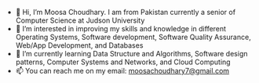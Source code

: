 - 👋 Hi, I’m Moosa Choudhary. I am from Pakistan currently a senior of Computer Science at Judson University
- 👀 I’m interested in improving my skills and knowledge in different Operating Systems, Software development, Software Quality Assurance, Web/App Development, and Databases
- 🌱 I’m currently learning Data Structure and Algorithms, Software design patterns, Computer Systems and Networks, and Cloud Computing
- 📫 You can reach me on my email: moosachoudhary7@gmail.com

<!---
Moosa1111/Moosa1111 is a ✨ special ✨ repository because its `README.md` (this file) appears on your GitHub profile.
You can click the Preview link to take a look at your changes.
--->
